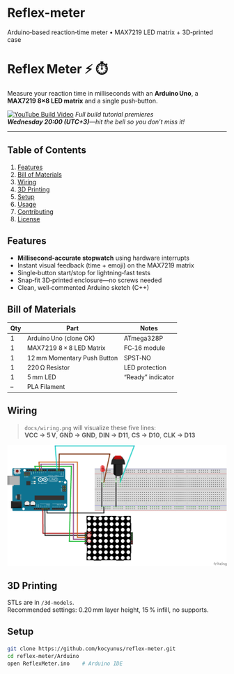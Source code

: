 # Reflex-meter
Arduino‑based reaction‑time meter • MAX7219 LED matrix + 3D‑printed case
# Reflex Meter ⚡ ⏱️  
Measure your reaction time in milliseconds with an **Arduino Uno**, a **MAX7219 8×8 LED matrix** and a single push‑button.

[![YouTube Build Video](https://img.shields.io/badge/YouTube-Build_Video-red?logo=youtube)](https://youtu.be/XXXXXXXX)
*Full build tutorial premieres **Wednesday 20:00 (UTC+3)**—hit the bell so you don’t miss it!*

---

## Table of Contents
1. [Features](#features)  
2. [Bill of Materials](#bill-of-materials)  
3. [Wiring](#wiring)  
4. [3D Printing](#3d-printing)  
5. [Setup](#setup)  
6. [Usage](#usage)  
7. [Contributing](#contributing)  
8. [License](#license)

## Features
- **Millisecond‑accurate stopwatch** using hardware interrupts  
- Instant visual feedback (time + emoji) on the MAX7219 matrix  
- Single‑button start/stop for lightning‑fast tests  
- Snap‑fit 3D‑printed enclosure—no screws needed  
- Clean, well‑commented Arduino sketch (C++)

## Bill of Materials

| Qty | Part | Notes |
|-----|------|-------|
| 1 | Arduino Uno (clone OK) | ATmega328P |
| 1 | MAX7219 8 × 8 LED Matrix | FC‑16 module |
| 1 | 12 mm Momentary Push Button | SPST‑NO |
| 1 | 220 Ω Resistor | LED protection |
| 1 | 5 mm LED | “Ready” indicator |
| – | PLA Filament 

## Wiring
> `docs/wiring.png` will visualize these five lines:  
> **VCC → 5 V**, **GND → GND**, **DIN → D11**, **CS → D10**, **CLK → D13**

![Wiring diagram](docs/wiring.png)

## 3D Printing
STLs are in `/3d-models`.  
Recommended settings: 0.20 mm layer height, 15 % infill, no supports.

## Setup
```bash
git clone https://github.com/kocyunus/reflex-meter.git
cd reflex-meter/Arduino
open ReflexMeter.ino    # Arduino IDE
